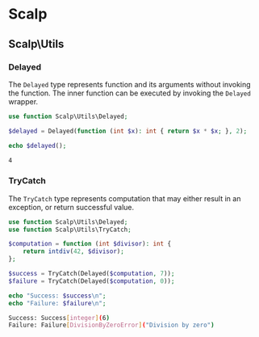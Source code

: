 Scalp
======

## Scalp\Utils
### Delayed
The `Delayed` type represents function and its arguments without invoking the function.
The inner function can be executed by invoking the `Delayed` wrapper.

```php
use function Scalp\Utils\Delayed;

$delayed = Delayed(function (int $x): int { return $x * $x; }, 2);

echo $delayed();
```

```bash
4
```

### TryCatch
The `TryCatch` type represents computation that may either result in an exception, or return successful value.

```php
use function Scalp\Utils\Delayed;
use function Scalp\Utils\TryCatch;

$computation = function (int $divisor): int {
    return intdiv(42, $divisor);
};

$success = TryCatch(Delayed($computation, 7));
$failure = TryCatch(Delayed($computation, 0));

echo "Success: $success\n";
echo "Failure: $failure\n";
```

```bash
Success: Success[integer](6)
Failure: Failure[DivisionByZeroError]("Division by zero")
```
